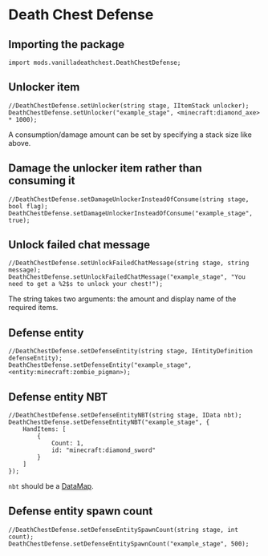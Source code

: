# Death Chest Defense

## Importing the package
`import mods.vanilladeathchest.DeathChestDefense;`

## Unlocker item
```
//DeathChestDefense.setUnlocker(string stage, IItemStack unlocker);
DeathChestDefense.setUnlocker("example_stage", <minecraft:diamond_axe> * 1000);
```
A consumption/damage amount can be set by specifying a stack size like above.

## Damage the unlocker item rather than consuming it
```
//DeathChestDefense.setDamageUnlockerInsteadOfConsume(string stage, bool flag);
DeathChestDefense.setDamageUnlockerInsteadOfConsume("example_stage", true);
```

## Unlock failed chat message
```
//DeathChestDefense.setUnlockFailedChatMessage(string stage, string message);
DeathChestDefense.setUnlockFailedChatMessage("example_stage", "You need to get a %2$s to unlock your chest!");
```
The string takes two arguments: the amount and display name of the required items.

## Defense entity
```
//DeathChestDefense.setDefenseEntity(string stage, IEntityDefinition defenseEntity);
DeathChestDefense.setDefenseEntity("example_stage", <entity:minecraft:zombie_pigman>);
```

## Defense entity NBT
```
//DeathChestDefense.setDefenseEntityNBT(string stage, IData nbt);
DeathChestDefense.setDefenseEntityNBT("example_stage", {
	HandItems: [
		{
			Count: 1,
			id: "minecraft:diamond_sword"
		}
	]
});
```
`nbt` should be a [DataMap](/Vanilla/Data/DataMap/).

## Defense entity spawn count
```
//DeathChestDefense.setDefenseEntitySpawnCount(string stage, int count);
DeathChestDefense.setDefenseEntitySpawnCount("example_stage", 500);
```
